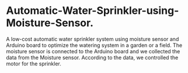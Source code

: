 # Automatic-Water-Sprinkler-using-Moisture-Sensor.
A low-cost automatic water sprinkler system using moisture sensor and Arduino
board to optimize the watering system in a garden or a field. The moisture
sensor is connected to the Arduino board and we collected the data from the
Moisture sensor. According to the data, we controlled the motor for the
sprinkler.
